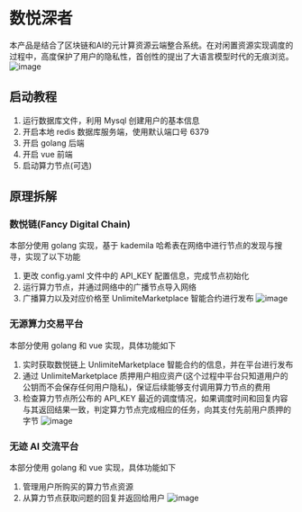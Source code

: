 # 数悦深者  
本产品是结合了区块链和AI的元计算资源云端整合系统。在对闲置资源实现调度的过程中，高度保护了用户的隐私性，首创性的提出了大语言模型时代的无痕浏览。
![image](https://github.com/nft-maker-one/Intersection_of_metadata_and_AI/assets/121859606/353c60c2-976f-47cc-88e9-5b217b85829c)

## 启动教程
1. 运行数据库文件，利用 Mysql 创建用户的基本信息
2. 开启本地 redis 数据库服务端，使用默认端口号 6379
3. 开启 golang 后端
4. 开启 vue 前端
5. 启动算力节点(可选)
## 原理拆解

### 数悦链(Fancy Digital Chain)
本部分使用 golang 实现，基于 kademila 哈希表在网络中进行节点的发现与搜寻，实现了以下功能
1. 更改 config.yaml 文件中的 API_KEY 配置信息，完成节点初始化
2. 运行算力节点，并通过网络中的广播节点导入网络
3. 广播算力以及对应价格至 UnlimiteMarketplace 智能合约进行发布
![image](https://github.com/nft-maker-one/Intersection_of_metadata_and_AI/assets/121859606/03c9d8fe-7e0d-4935-aaf8-ce8e7a833a24)


### 无源算力交易平台
本部分使用 golang 和 vue 实现，具体功能如下
1. 实时获取数悦链上 UnlimiteMarketplace 智能合约的信息，并在平台进行发布
2. 通过 UnlimiteMarketplace 质押用户相应资产(这个过程中平台只知道用户的公钥而不会保存任何用户隐私)，保证后续能够支付调用算力节点的费用
3. 检查算力节点所公布的 API_KEY 最近的调度情况，如果调度时间和回复内容与其返回结果一致，判定算力节点完成相应的任务，向其支付先前用户质押的字节
![image](https://github.com/nft-maker-one/Intersection_of_metadata_and_AI/assets/121859606/9bb351ad-0ba9-4600-a11a-38dacb3177fb)

### 无迹 AI 交流平台
本部分使用 golang 和 vue 实现，具体功能如下
1. 管理用户所购买的算力节点资源
2. 从算力节点获取问题的回复并返回给用户
![image](https://github.com/nft-maker-one/Intersection_of_metadata_and_AI/assets/121859606/ae2664cb-4232-4bc1-9b65-7349155951dc)



